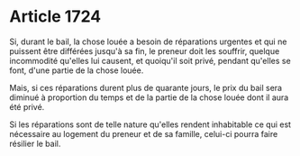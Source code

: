 # Article 1724

Si, durant le bail, la chose louée a besoin de réparations urgentes et qui ne puissent être différées jusqu'à sa fin, le preneur doit les souffrir, quelque incommodité qu'elles lui causent, et quoiqu'il soit privé, pendant qu'elles se font, d'une partie de la chose louée.

Mais, si ces réparations durent plus de quarante jours, le prix du bail sera diminué à proportion du temps et de la partie de la chose louée dont il aura été privé.

Si les réparations sont de telle nature qu'elles rendent inhabitable ce qui est nécessaire au logement du preneur et de sa famille, celui-ci pourra faire résilier le bail.
